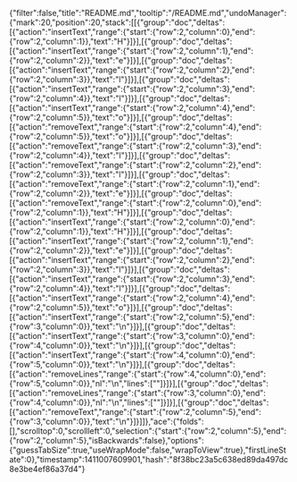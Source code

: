 {"filter":false,"title":"README.md","tooltip":"/README.md","undoManager":{"mark":20,"position":20,"stack":[[{"group":"doc","deltas":[{"action":"insertText","range":{"start":{"row":2,"column":0},"end":{"row":2,"column":1}},"text":"H"}]}],[{"group":"doc","deltas":[{"action":"insertText","range":{"start":{"row":2,"column":1},"end":{"row":2,"column":2}},"text":"e"}]}],[{"group":"doc","deltas":[{"action":"insertText","range":{"start":{"row":2,"column":2},"end":{"row":2,"column":3}},"text":"l"}]}],[{"group":"doc","deltas":[{"action":"insertText","range":{"start":{"row":2,"column":3},"end":{"row":2,"column":4}},"text":"l"}]}],[{"group":"doc","deltas":[{"action":"insertText","range":{"start":{"row":2,"column":4},"end":{"row":2,"column":5}},"text":"o"}]}],[{"group":"doc","deltas":[{"action":"removeText","range":{"start":{"row":2,"column":4},"end":{"row":2,"column":5}},"text":"o"}]}],[{"group":"doc","deltas":[{"action":"removeText","range":{"start":{"row":2,"column":3},"end":{"row":2,"column":4}},"text":"l"}]}],[{"group":"doc","deltas":[{"action":"removeText","range":{"start":{"row":2,"column":2},"end":{"row":2,"column":3}},"text":"l"}]}],[{"group":"doc","deltas":[{"action":"removeText","range":{"start":{"row":2,"column":1},"end":{"row":2,"column":2}},"text":"e"}]}],[{"group":"doc","deltas":[{"action":"removeText","range":{"start":{"row":2,"column":0},"end":{"row":2,"column":1}},"text":"H"}]}],[{"group":"doc","deltas":[{"action":"insertText","range":{"start":{"row":2,"column":0},"end":{"row":2,"column":1}},"text":"H"}]}],[{"group":"doc","deltas":[{"action":"insertText","range":{"start":{"row":2,"column":1},"end":{"row":2,"column":2}},"text":"e"}]}],[{"group":"doc","deltas":[{"action":"insertText","range":{"start":{"row":2,"column":2},"end":{"row":2,"column":3}},"text":"l"}]}],[{"group":"doc","deltas":[{"action":"insertText","range":{"start":{"row":2,"column":3},"end":{"row":2,"column":4}},"text":"l"}]}],[{"group":"doc","deltas":[{"action":"insertText","range":{"start":{"row":2,"column":4},"end":{"row":2,"column":5}},"text":"o"}]}],[{"group":"doc","deltas":[{"action":"insertText","range":{"start":{"row":2,"column":5},"end":{"row":3,"column":0}},"text":"\n"}]}],[{"group":"doc","deltas":[{"action":"insertText","range":{"start":{"row":3,"column":0},"end":{"row":4,"column":0}},"text":"\n"}]}],[{"group":"doc","deltas":[{"action":"insertText","range":{"start":{"row":4,"column":0},"end":{"row":5,"column":0}},"text":"\n"}]}],[{"group":"doc","deltas":[{"action":"removeLines","range":{"start":{"row":4,"column":0},"end":{"row":5,"column":0}},"nl":"\n","lines":[""]}]}],[{"group":"doc","deltas":[{"action":"removeLines","range":{"start":{"row":3,"column":0},"end":{"row":4,"column":0}},"nl":"\n","lines":[""]}]}],[{"group":"doc","deltas":[{"action":"removeText","range":{"start":{"row":2,"column":5},"end":{"row":3,"column":0}},"text":"\n"}]}]]},"ace":{"folds":[],"scrolltop":0,"scrollleft":0,"selection":{"start":{"row":2,"column":5},"end":{"row":2,"column":5},"isBackwards":false},"options":{"guessTabSize":true,"useWrapMode":false,"wrapToView":true},"firstLineState":0},"timestamp":1411007609901,"hash":"8f38bc23a5c638ed89da497dc8e3be4ef86a37d4"}